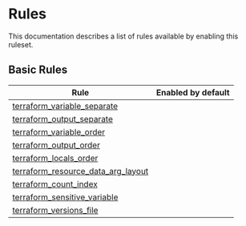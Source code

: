 # Rules

This documentation describes a list of rules available by enabling this ruleset.

## Basic Rules

| Rule                                                                              |Enabled by default|
|-----------------------------------------------------------------------------------| --- |
| [terraform_variable_separate](rules/terraform_variable_separate.md)               ||
| [terraform_output_separate](rules/terraform_output_separate.md)                   ||
| [terraform_variable_order](rules/terraform_variable_order.md)                     ||
| [terraform_output_order](rules/terraform_output_order.md)                         ||
| [terraform_locals_order](rules/terraform_locals_order.md)                         ||
| [terraform_resource_data_arg_layout](rules/terraform_resource_data_arg_layout.md) ||
| [terraform_count_index](rules/terraform_count_index.md)                           ||
| [terraform_sensitive_variable](rules/terraform_sensitive_variable.md)             ||
| [terraform_versions_file](rules/terraform_versions_file.md)                       ||